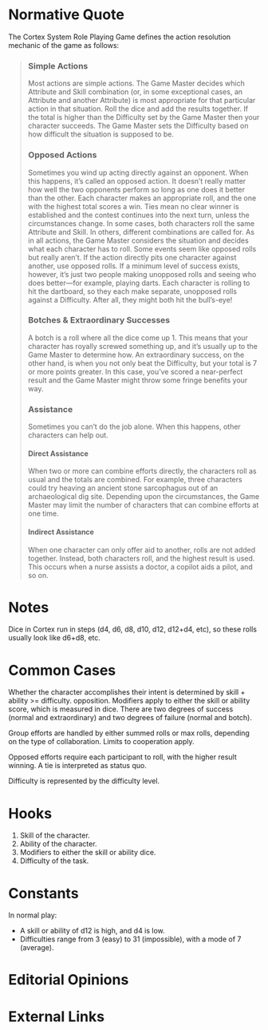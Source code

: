 # Normative Quote
The Cortex System Role Playing Game defines the action resolution mechanic of the game as follows:

> ### Simple Actions
> Most actions are simple actions. The Game Master decides which Attribute and Skill combination
> (or, in some exceptional cases, an Attribute and another Attribute) is most appropriate for that
> particular action in that situation. Roll the dice and add the results together. If the total is
> higher than the Difficulty set by the Game Master then your character succeeds. The Game Master
> sets the Difficulty based on how difficult the situation is supposed to be. 
>
> ### Opposed Actions
> Sometimes you wind up acting directly against an opponent. When this happens, it’s called an
> opposed action. It doesn’t really matter how well the two opponents perform so long as one does it
> better than the other. Each character makes an appropriate roll, and the one with the highest
> total scores a win. Ties mean no clear winner is established and the contest continues into the
> next turn, unless the circumstances change.  In some cases, both characters roll the same
> Attribute and Skill. In others, different combinations are called for. As in all actions, the Game
> Master considers the situation and decides what each character has to roll.  Some events seem like
> opposed rolls but really aren’t.  If the action directly pits one character against another, use
> opposed rolls. If a minimum level of success exists, however, it’s just two people making
> unopposed rolls and seeing who does better—for example, playing darts. Each character is rolling
> to hit the dartboard, so they each make separate, unopposed rolls against a Difficulty. After all,
> they might both hit the bull’s-eye!
>
> ### Botches & Extraordinary Successes
> A botch is a roll where all the dice come up 1. This means that your character has royally screwed
> something up, and it’s usually up to the Game Master to determine how. An extraordinary success,
> on the other hand, is when you not only beat the Difficulty, but your total is 7 or more points
> greater. In this case, you’ve scored a near-perfect result and the Game Master might throw some
> fringe benefits your way.
>
> ### Assistance
> Sometimes you can’t do the job alone. When this happens, other characters can help out.
> #### Direct Assistance
> When two or more can combine efforts directly, the characters roll as usual and the totals are
> combined. For example, three characters could try heaving an ancient stone sarcophagus out of an
> archaeological dig site. Depending upon the circumstances, the Game Master may limit the number
> of characters that can combine efforts at one time.
> #### Indirect Assistance
> When one character can only offer aid to another, rolls are not added together. Instead, both
> characters roll, and the highest result is used. This occurs when a nurse assists a doctor, a
> copilot aids a pilot, and so on.

# Notes
Dice in Cortex run in steps (d4, d6, d8, d10, d12, d12+d4, etc), so these rolls usually look like
d6+d8, etc.

# Common Cases
Whether the character accomplishes their intent is determined by skill + ability >= difficulty.
opposition.  Modifiers apply to either the skill or ability score, which is measured in dice. There
are two degrees of success (normal and extraordinary) and two degrees of failure (normal and botch).

Group efforts are handled by either summed rolls or max rolls, depending on the type of
collaboration. Limits to cooperation apply.

Opposed efforts require each participant to roll, with the higher result winning. A tie is
interpreted as status quo.

Difficulty is represented by the difficulty level.

# Hooks
 1. Skill of the character.
 2. Ability of the character.
 3. Modifiers to either the skill or ability dice.
 4. Difficulty of the task.

# Constants
In normal play:
 * A skill or ability of d12 is high, and d4 is low.
 * Difficulties range from 3 (easy) to 31 (impossible), with a mode of 7 (average).

# Editorial Opinions

# External Links
